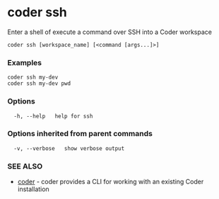 # coder ssh

Enter a shell of execute a command over SSH into a Coder workspace

```text
coder ssh [workspace_name] [<command [args...]>]
```

### Examples

```text
coder ssh my-dev
coder ssh my-dev pwd
```

### Options

```text
  -h, --help   help for ssh
```

### Options inherited from parent commands

```text
  -v, --verbose   show verbose output
```

### SEE ALSO

- [coder](coder.md) - coder provides a CLI for working with an existing Coder
  installation
